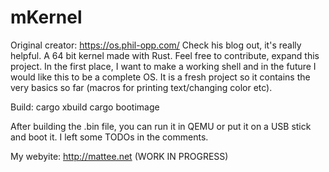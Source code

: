 # mKernel
Original creator: https://os.phil-opp.com/
Check his blog out, it's really helpful.
A 64 bit kernel made with Rust.
Feel free to contribute, expand this project.
In the first place, I want to make a working shell and in the future I would like this to be a complete OS.
It is a fresh project so it contains the very basics so far (macros for printing text/changing color etc).

Build:
  cargo xbuild
  cargo bootimage

After building the .bin file, you can run it in QEMU or put it on a USB stick and boot it.
I left some TODOs in the comments.

My webyite: http://mattee.net
(WORK IN PROGRESS)
